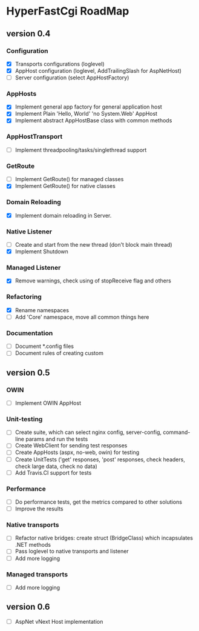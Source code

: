 # HyperFastCgi RoadMap

## version 0.4

### Configuration
* [X] Transports configurations (loglevel)
* [X] AppHost configuration (loglevel, AddTrailingSlash for AspNetHost)
* [ ] Server configuration (select AppHostFactory)

### AppHosts
* [X] Implement general app factory for general application host
* [X] Implement Plain 'Hello, World' 'no System.Web' AppHost
* [X] Implement abstract AppHostBase class with common methods

### AppHostTransport
* [ ] Implement threadpooling/tasks/singlethread support

### GetRoute
* [ ] Implement GetRoute() for managed classes
* [X] Implement GetRoute() for native classes

### Domain Reloading
* [X] Implement domain reloading in Server.

### Native Listener
* [ ] Create and start from the new thread (don't block main thread)
* [X] Implement Shutdown

### Managed Listener
* [X] Remove warnings, check using of stopReceive flag and others

### Refactoring
* [X] Rename namespaces
* [ ] Add 'Core' namespace, move all common things here

### Documentation
* [ ] Document *.config files
* [ ] Document rules of creating custom  

## version 0.5

### OWIN
* [ ] Implement OWIN AppHost

### Unit-testing
* [ ] Create suite, which can select nginx config, server-config, command-line params and run the tests
* [ ] Create WebClient for sending test responses
* [ ] Create AppHosts (aspx, no-web, owin) for testing
* [ ] Create UnitTests ('get' responses, 'post' responses, check headers, check large data, check no data)
* [ ] Add Travis.CI support for tests

### Performance
* [ ] Do performance tests, get the metrics compared to other solutions
* [ ] Improve the results

### Native transports
* [ ] Refactor native bridges: create struct (BridgeClass) which incapsulates .NET  methods 
* [ ] Pass loglevel to native transports and listener
* [ ] Add more logging

### Managed transports
* [ ] Add more logging

## version 0.6

* [ ] AspNet vNext Host implementation